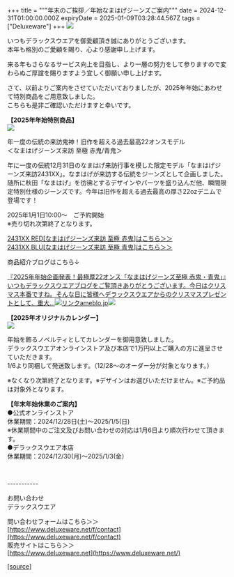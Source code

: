 +++
title = """年末のご挨拶／年始なまはげジーンズご案内"""
date = 2024-12-31T01:00:00.000Z
expiryDate = 2025-01-09T03:28:44.567Z
tags = ["Deluxeware"]
+++
[![](https://stat.ameba.jp/user_images/20241227/14/deluxeware/03/65/j/o0823103015526297536.jpg)](https://stat.ameba.jp/user_images/20241227/14/deluxeware/03/65/j/o0823103015526297536.jpg)  
  
いつもデラックスウエアを御愛顧頂き誠にありがとうございます。  
本年も格別のご愛顧を賜り、心より感謝申し上げます。  
  
来る年もさらなるサービス向上を目指し、より一層の努力をして参りますので変わらぬご厚誼を賜りますよう宜しく御願い申し上げます。  
  
  
  
  
さて、以前よりご案内をさせていただいておりましたが、2025年年始にあわせて特別商品をご用意致しました。  
こちらも是非ご確認いただけますと幸いです。  
  
**【2025年年始特別商品】**  
[![](https://stat.ameba.jp/user_images/20241225/17/deluxeware/28/2f/j/o1200050015525563465.jpg)](https://www.deluxeware.net/p/search?keyword=2431XX)

  
年一度の伝統の来訪鬼神！旧作を超える過去最高22オンスモデル  
＜なまはげジーンズ来訪 至極 赤鬼/青鬼＞  
  
年に一度の伝統12月31日のなまはげ来訪行事を模した限定モデル「なまはげジーンズ来訪2431XX」。なまはげが来訪する伝統をジーンズとして企画しました。随所に秋田「なまはげ」を彷彿とするデザインやパーツを盛り込んだ他、瞬間限定特別仕様のジーンズです。今年は旧作を超える過去最高の厚さ22ozデニムで登場です！  
  
2025年1月1日10:00～　ご予約開始  
※売り切れ次第終了となります。  
  
[2431XX RED\[なまはげジーンズ来訪 至極 赤鬼\]はこちら＞＞](https://www.deluxeware.net/c/akita/2431XXRED)  
[2431XX BLU\[なまはげジーンズ来訪 至極 青鬼\]はこちら＞＞](https://www.deluxeware.net/c/akita/2431XXBLU)  
  
商品紹介ブログはこちら↓

[『2025年年始企画発表！最極厚22オンス「なまはげジーンズ至極 赤鬼・青鬼」』いつもデラックスウエアブログをご覧頂きありがとうございます。今日はクリスマス本番ですね。そんな日に皆様へデラックスウエアからのクリスマスプレゼントとして、重大…![リンク](https://c.stat100.ameba.jp/ameblo/symbols/v3.20.0/svg/gray/editor_link.svg)ameblo.jp![](https://stat.ameba.jp/user_images/20241225/13/deluxeware/dc/32/j/o0800120015525463476.jpg)](https://ameblo.jp/deluxeware/entry-12879929522.html)

  
**【2025年オリジナルカレンダー】**  
[![](https://stat.ameba.jp/user_images/20241226/17/deluxeware/33/a2/j/o1200050015525990365.jpg)](https://stat.ameba.jp/user_images/20241226/17/deluxeware/33/a2/j/o1200050015525990365.jpg)

  
年始を飾るノベルティとしてカレンダーを御用意致しました。  
デラックスウエアオンラインストア及び本店で1万円以上ご購入の方に進呈させていただきます。  
1/6より同梱して発送致します。（12/28～のオーダー分が対象となります。）

※なくなり次第終了となります。※デザインはお選びいただけません。※ご予約品は対象外となります。  
  
  
**【年末年始休業のご案内】**  
●公式オンラインストア  
休業期間：2024/12/28日(土)～2025/1/5(日)  
※休業期間中のご注文及びお問い合わせの対応は1月6日より順次行わせて頂きます。  
●デラックスウエア本店  
休業期間：2024/12/30(月)～2025/1/3(金）  
  
 

\-----------

お問い合わせ  
デラックスウエア

問い合わせフォームはこちら＞＞  
[https://www.deluxeware.net/f/contact](https://www.deluxeware.net/f/contact)  
販売サイトはこちら＞＞  
[https://www.deluxeware.net](https://www.deluxeware.net/)

[[source]](https://ameblo.jp/deluxeware/entry-12880072948.html)
